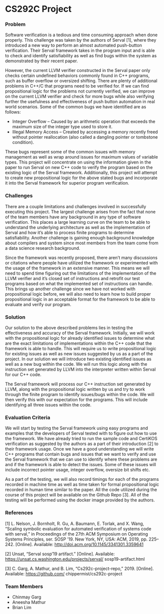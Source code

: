 # CS292C Project

### Problem

Software verification is a tedious and time consuming approach when done properly. This challenge was taken by the authors of Serval [1], where they introduced a new way to perform an almost automated push-button verification. Their Serval framework takes in the program input and is able to check and identify satisfiability as well as find bugs within the system as demonstrated by their recent paper.

However, the current LLVM verifier constructed in the Serval paper only checks certain undefined behaviors commonly found in C++ programs, such as buffer overflow or oversized shifting. There are plenty of additional problems in C++/C that programs need to be verified for. If we can find propositional logic for the problems not currently verified, we can improve on the current LLVM verifier and check for more bugs while also verifying further the usefulness and effectiveness of push button automation in real world scenarios. Some of the common bugs we have identified are as follows:

- Integer Overflow – Caused by an arithmetic operation that exceeds the maximum size of the integer type used to store it.
- Illegal Memory Access – Created by accessing a memory recently freed without pointer reallocation (also called a dangling pointer or tombstone condition).

These bugs represent some of the common issues with memory management as well as wrap around issues for maximum values of variable types. This project will concentrate on using the information given in the paper to run Serval on new C++ code to verify the program based on the existing logic of the Serval framework. Additionally, this project will attempt to create new propositional logic for the above stated bugs and incorporate it into the Serval framework for superior program verification.


### Challenges

There are a couple limitations and challenges involved in successfully executing this project. The largest challenge arises from the fact that none of the team members have any background in any type of software verification. This places a large learning curve on the team to be able to understand the underlying architecture as well as the implementation of Serval and how it’s able to process finite programs to determine satisfiability. Another challenge is gaining enough background knowledge about compilers and system since most members from the team come from a data science research background.

Since the framework was recently proposed, there aren’t many discussions or citations where people have utilized the framework or experimented with the usage of the framework in an extensive manner. This means we will need to spend time figuring out the limitations of the implementation of the LLVM verifier and it’s closed set of instructions and retrofit our test programs based on what the implemented set of instructions can handle. This brings up another challenge since we have not worked with propositional logic before, we will also need to learn how to build proper propositional logic in an acceptable format for the framework to be able to evaluate and verify our program.

### Solution

Our solution to the above described problems lies in testing the effectiveness and accuracy of the Serval framework. Initially, we will work with the propositional logic for already identified issues to determine what are the exact limitations of implementations within the C++ code that the framework is able to handle. This will require us to write propositional logic for existing issues as well as new issues suggested by us as a part of the project. In our solution we will introduce two existing identified issues as well as a new bug within the code. We will run this logic along with the instruction set generated by LLVM into the interpreter written within Serval for our C++ code.

The Serval framework will process our C++ instruction set generated by LLVM, along with the propositional logic written by us and try to work through the finite program to identify issues/bugs within the code. We will then verify this with our expectation for the programs. This will include identifying all three issues within the code.

### Evaluation Criteria 

We will start by testing the Serval framework using easy programs and examples that the developers of Serval tested with to figure out how to use the framework. We have already tried to run the sample code and CertiKOS verification as suggested by the authors as a part of their introduction [2] to their framework usage. Once we have a good understanding we will write C++ programs that contain bugs and issues that we want to verify and use the Serval framework that we can use to identify where these problems are and if the framework is able to detect the issues. Some of these issues will include incorrect pointer usage, integer overflow, oversize bit shifts etc.

As a part of the testing, we will also record timings for each of the programs recorded in machine time as well as time taken for formal propositional logic recorded in human time similar to the paper. All the code utilized during the course of this project will be available on the Github Repo [3]. All of the testing will be performed using the docker image provided by the authors.

### References

[1] L. Nelson, J. Bornholt, R. Gu, A. Baumann, E. Torlak, and X. Wang, “Scaling symbolic evaluation for automated verification of systems code with serval,” in Proceedings of the 27th ACM Symposium on Operating Systems Principles, ser. SOSP ’19. New York, NY, USA: ACM, 2019, pp. 225–242. [Online]. Available: http://doi.acm.org/10.1145/3341301.3359641

[2] Unsat, “Serval sosp’19 artifact.” [Online]. Available: https://unsat.cs.washington.edu/projects/serval/ sosp19-artifact.html

[3] C. Garg, A. Mathur, and B. Lim, “Cs292c-project-repo,” 2019. [Online]. Available: https://github.com/ chippermist/cs292c-project


### Team Members

- Chinmay Garg
- Aneesha Mathur
- Brian Lim


